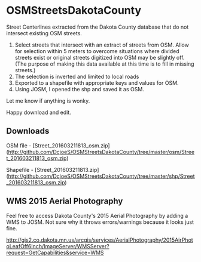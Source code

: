 # OSMStreetsDakotaCounty
Street Centerlines extracted from the Dakota County database that do not intersect existing OSM streets.
1. Select streets that intersect with an extract of streets from OSM.  Allow for selection within 5 meters to overcome situations where divided streets exist or original streets digitized into OSM may be slightly off.  (The purpose of making this data available at this time is to fill in missing streets.)
2. The selection is inverted and limited to local roads
3. Exported to a shapefile with appropriate keys and values for OSM.
4. Using JOSM, I opened the shp and saved it as OSM.

Let me know if anything is wonky.

Happy download and edit.

## Downloads
OSM file - [Street_201603211813_osm.zip] (http://github.com/DcjoeS/OSMStreetsDakotaCounty/tree/master/osm/Street_201603211813_osm.zip)

Shapefile - [Street_201603211813.zip] (http://github.com/DcjoeS/OSMStreetsDakotaCounty/tree/master/shp/Street_201603211813_osm.zip)

## WMS 2015 Aerial Photography
Feel free to access Dakota County's 2015 Aerial Photography by adding a WMS to JOSM.  Not sure why it throws errors/warnings because it looks just fine.

 http://gis2.co.dakota.mn.us/arcgis/services/AerialPhotography/2015AirPhotoLeafOff6Inch/ImageServer/WMSServer?request=GetCapabilities&service=WMS


